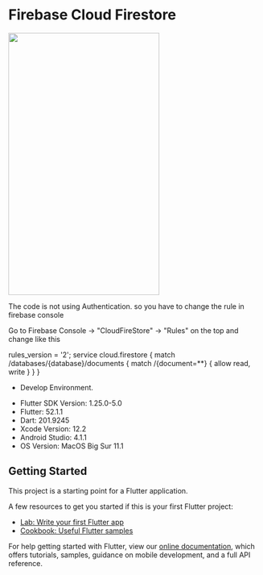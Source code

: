 # Firebase Cloud Firestore

<img src="https://github.com/loydkim/Flutter_Firebase_FireStore_2021/blob/main/FirebaseFirestore_short.gif" width="300" height="520">

The code is not using Authentication. so you have to change the rule in firebase console

Go to Firebase Console -> "CloudFireStore" -> "Rules" on the top and change like this


rules_version = '2';
service cloud.firestore {
  match /databases/{database}/documents {
    match /{document=**} {
      allow read, write
    }
  }
}



* Develop Environment.

- Flutter SDK Version: 1.25.0-5.0
- Flutter: 52.1.1
- Dart: 201.9245
- Xcode Version: 12.2
- Android Studio: 4.1.1
- OS Version: MacOS Big Sur 11.1

## Getting Started

This project is a starting point for a Flutter application.

A few resources to get you started if this is your first Flutter project:

- [Lab: Write your first Flutter app](https://flutter.dev/docs/get-started/codelab)
- [Cookbook: Useful Flutter samples](https://flutter.dev/docs/cookbook)

For help getting started with Flutter, view our
[online documentation](https://flutter.dev/docs), which offers tutorials,
samples, guidance on mobile development, and a full API reference.
